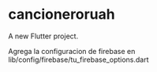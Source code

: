 # cancioneroruah

A new Flutter project.


Agrega la configuracion de firebase en lib/config/firebase/tu_firebase_options.dart

